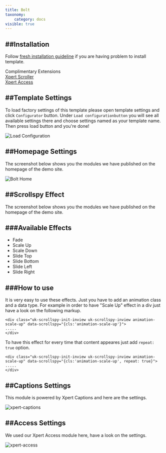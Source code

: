 ```yaml
---
title: Bolt
taxonomy:
    category: docs
visible: true
---
```



##Installation
----------
Follow [fresh installation guideline](http://www.themexpert.com/documentation/expose-framework/getting-started) if you are having problem to install template.


<div class="row">
	<div class="col-md-12">
		<div class="panel panel-primary">
  <!-- Default panel contents -->
  <div class="panel-heading">Complimentary Extensions</div>

  <!-- List group -->
  <div class="list-group">
    <div><a class="list-group-item" href="http://www.themexpert.com/joomla-extensions/xpert-scroller">Xpert Scroller</a></div>
    <div><a class="list-group-item" href="http://www.themexpert.com/joomla-extensions/xpert-access">Xpert Access</a></div>
  </div>
</div>
	</div>
</div>

##Template Settings
----------
To load factory settings of this template please open template settings and click `Configurator` button. Under `Load configurationbutton` you will see all available settings there and choose settings named as your template name. Then press load button and you're done!

![Load Configuration](load-configuration.png)

##Homepage Settings
----------
The screenshot below shows you the modules we have published on the homepage of the demo site.

![Bolt Home](home.jpg)

##Scrollspy Effect
----------

The screenshot below shows you the modules we have published on the homepage of the demo site.

###Available Effects
----------
- Fade
- Scale Up
- Scale Down
- Slide Top
- Slide Bottom
- Slide Left
- Slide Right

###How to use
----------
It is very easy to use these effects. Just you have to add an animation class and a data type. For example in order to have "Scale Up" effect in a div just have a look on the following markup.

```
<div class="uk-scrollspy-init-inview uk-scrollspy-inview animation-scale-up" data-scrollspy="{cls:'animation-scale-up'}">
.....
</div>
```
To have this effect for every time that content appeares just add ```repeat: true``` option.

```
<div class="uk-scrollspy-init-inview uk-scrollspy-inview animation-scale-up" data-scrollspy="{cls:'animation-scale-up', repeat: true}">
.....
</div>
```

##Captions Settings
----------
This module is powered by Xpert Captions and here are the settings.

![xpert-captions](xpert-captions.jpg)

##Access Settings
----------
We used our Xpert Access module here, have a look on the settings.

![xpert-access](xpert-access.jpg)